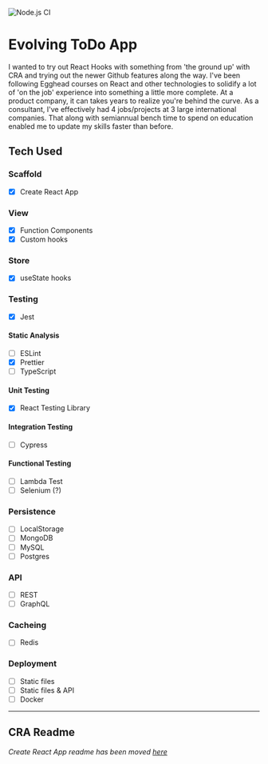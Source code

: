 ![Node.js CI](https://github.com/scott-joe/evolving-todo/workflows/Node.js%20CI/badge.svg?branch=master)
# Evolving ToDo App
I wanted to try out React Hooks with something from 'the ground up' with CRA and trying out the newer Github features along the way. I've been following Egghead courses on React and other technologies to solidify a lot of 'on the job' experience into something a little more complete. At a product company, it can takes years to realize you're behind the curve. As a consultant, I've effectively had 4 jobs/projects at 3 large international companies. That along with semiannual bench time to spend on education enabled me to update my skills faster than before.

## Tech Used

### Scaffold
- [x] Create React App

### View
- [x] Function Components
- [x] Custom hooks

### Store
- [x] useState hooks

### Testing
- [x] Jest

#### Static Analysis
- [ ] ESLint
- [x] Prettier
- [ ] TypeScript

#### Unit Testing
- [x] React Testing Library

#### Integration Testing
- [ ] Cypress

#### Functional Testing
- [ ] Lambda Test
- [ ] Selenium (?)

### Persistence
- [ ] LocalStorage
- [ ] MongoDB
- [ ] MySQL
- [ ] Postgres

### API
- [ ] REST
- [ ] GraphQL

### Cacheing
- [ ] Redis

### Deployment
- [ ] Static files
- [ ] Static files & API
- [ ] Docker
---------------------------------------------------------------------------
## CRA Readme
_Create React App readme has been moved [here](http://google.com/)_
